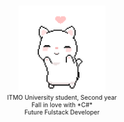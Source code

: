 <div align="center">
	<img src="https://raw.githubusercontent.com/vixrant/vixrant/master/cat.gif" width="200" height="200">
</div>

<div align="center">
  <div>ITMO University student, Second year </div>
  <div>Fall in love with *C#*</div>
  <div>Future Fulstack Developer</div>
</div>

